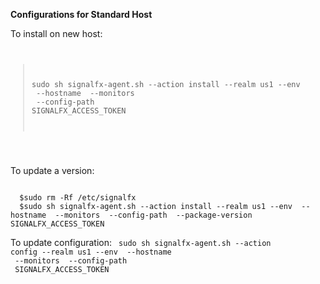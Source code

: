 <b>Configurations for Standard Host</b>

To install on new host:
<code>
  >sudo sh signalfx-agent.sh --action install --realm us1 --env <environment name> --hostname <override hostname> --monitors <extra monitors to add> --config-path <path to yaml templates> SIGNALFX_ACCESS_TOKEN
  </code>

To update a version:

<code>
  $sudo rm -Rf /etc/signalfx
  $sudo sh signalfx-agent.sh --action install --realm us1 --env <environment name> --hostname <override hostname> --monitors <extra monitors to add> --config-path <path to yaml templates> --package-version <version> SIGNALFX_ACCESS_TOKEN
</code>

To update configuration:
<code>
  sudo sh signalfx-agent.sh --action config --realm us1 --env <environment name> --hostname <override hostname> --monitors <extra monitors to add> --config-path <path to yaml templates> SIGNALFX_ACCESS_TOKEN
</code>
